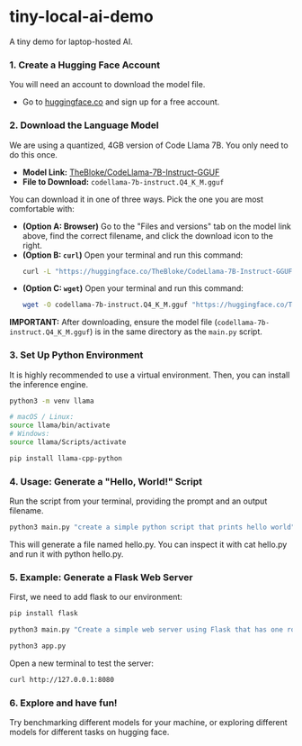 # tiny-local-ai-demo
A tiny demo for laptop-hosted AI.

### 1. Create a Hugging Face Account

You will need an account to download the model file.
*   Go to [huggingface.co](https://huggingface.co/) and sign up for a free account.

### 2. Download the Language Model

We are using a quantized, 4GB version of Code Llama 7B. You only need to do this once.

*   **Model Link:** [TheBloke/CodeLlama-7B-Instruct-GGUF](https://huggingface.co/TheBloke/CodeLlama-7B-Instruct-GGUF)
*   **File to Download:** `codellama-7b-instruct.Q4_K_M.gguf`

You can download it in one of three ways. Pick the one you are most comfortable with:

*   **(Option A: Browser)** Go to the "Files and versions" tab on the model link above, find the correct filename, and click the download icon to the right.
*   **(Option B: `curl`)** Open your terminal and run this command:
    ```bash
    curl -L "https://huggingface.co/TheBloke/CodeLlama-7B-Instruct-GGUF/resolve/main/codellama-7b-instruct.Q4_K_M.gguf?download=true" -o "codellama-7b-instruct.Q4_K_M.gguf"
    ```
*   **(Option C: `wget`)** Open your terminal and run this command:
    ```bash
    wget -O codellama-7b-instruct.Q4_K_M.gguf "https://huggingface.co/TheBloke/CodeLlama-7B-Instruct-GGUF/resolve/main/codellama-7b-instruct.Q4_K_M.gguf?download=true"
    ```

**IMPORTANT:** After downloading, ensure the model file (`codellama-7b-instruct.Q4_K_M.gguf`) is in the same directory as the `main.py` script.

### 3. Set Up Python Environment

It is highly recommended to use a virtual environment. Then, you can install the inference engine.

```bash
python3 -m venv llama

# macOS / Linux:
source llama/bin/activate
# Windows:
source llama/Scripts/activate

pip install llama-cpp-python
```

### 4. Usage: Generate a "Hello, World!" Script

Run the script from your terminal, providing the prompt and an output filename.

```bash
python3 main.py "create a simple python script that prints hello world" -o hello.py
```

This will generate a file named hello.py. You can inspect it with cat hello.py and run it with python hello.py.

### 5. Example: Generate a Flask Web Server
First, we need to add flask to our environment:

```bash
pip install flask
```

```bash
python3 main.py "Create a simple web server using Flask that has one route '/' which returns a JSON object {'status': 'ok'}. The server should run on port 8080." -o app.py
```

```bash
python3 app.py
```

Open a new terminal to test the server:
```bash
curl http://127.0.0.1:8080
```

### 6. Explore and have fun!
Try benchmarking different models for your machine, or exploring different models for different tasks on hugging face.

